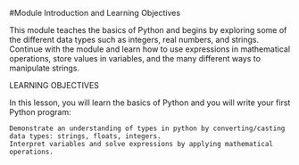#Module Introduction and Learning Objectives

This module teaches the basics of Python and begins by exploring some of the different data types such as integers, real numbers, and strings. Continue with the module and learn how to use expressions in mathematical operations, store values in variables, and the many different ways to manipulate strings.

LEARNING OBJECTIVES

In this lesson, you will learn the basics of Python and you will write your first Python program:

    Demonstrate an understanding of types in python by converting/casting data types: strings, floats, integers.
    Interpret variables and solve expressions by applying mathematical operations.
